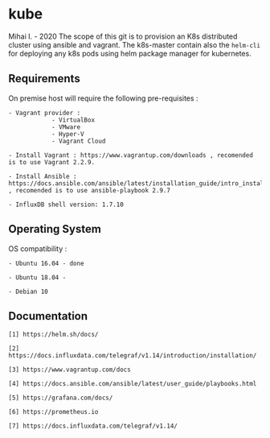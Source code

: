 # kube
Mihai I. - 2020
The scope of this git is to provision an K8s distributed cluster using ansible and vagrant. 
The k8s-master contain also the ```helm-cli``` for deploying any k8s pods using helm package manager for kubernetes.


## Requirements
On premise host will require the following pre-requisites :

    - Vagrant provider : 
                - VirtualBox
                - VMware
                - Hyper-V
                - Vagrant Cloud

    - Install Vagrant : https://www.vagrantup.com/downloads , recomended is to use Vagrant 2.2.9.
    
    - Install Ansible : https://docs.ansible.com/ansible/latest/installation_guide/intro_installation.html , recomended is to use ansible-playbook 2.9.7

    - InfluxDB shell version: 1.7.10

## Operating System 
OS compatibility :

    - Ubuntu 16.04 - done
    
    - Ubuntu 18.04 - 

    - Debian 10

## Documentation
```
[1] https://helm.sh/docs/

[2] https://docs.influxdata.com/telegraf/v1.14/introduction/installation/

[3] https://www.vagrantup.com/docs

[4] https://docs.ansible.com/ansible/latest/user_guide/playbooks.html

[5] https://grafana.com/docs/

[6] https://prometheus.io

[7] https://docs.influxdata.com/telegraf/v1.14/

```
